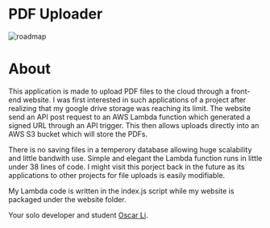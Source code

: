 # PDF Uploader
![roadmap](https://i.imgur.com/M31CVC6.png)

# About
This application is made to upload PDF files to the cloud through a front-end website. I was first interested in such applications of a project after realizing that my google drive storage was reaching its limit. The website send an API post request to an AWS Lambda function which generated a signed URL through an API trigger. This then allows uploads directly into an AWS S3 bucket which will store the PDFs.

There is no saving files in a temperory database allowing huge scalability and little bandwith use. Simple and elegant the Lambda function runs in little under 38 lines of code.  I might visit this porject back in the future as its applications to other projects for file uploads is easily modifiable. 

My Lambda code is written in the index.js script while my website is packaged under the website folder.




Your solo developer and student [Oscar Li](https://github.com/liOscar58).

